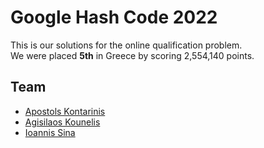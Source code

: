 # Google Hash Code 2022

This is our solutions for the online qualification problem.<br>
We were placed **5th** in Greece by scoring 2,554,140 points.


## Team
* [Apostols Kontarinis](https://github.com/AposKonti)
* [Agisilaos Kounelis](https://github.com/kounelisagis)
* [Ioannis Sina](https://github.com/IoannisSina)
